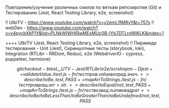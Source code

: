 Повторение/узучение различных скилов по веткам репозиротия (Git) и Тестированию (Jest, React Testing Library, e2e, screenshot)

!! UlbiTV - https://www.youtube.com/watch?v=y2emL1fMRyY&t=757s
!! webDev - https://www.youtube.com/watch?v=v4pycbXkP1Y&list=PLNkWIWHIRwMEsMUc0B-lYb7DTLroWlKLK&index=1

++++ UlbiTV (Jest, React Testing Library, e2e, screenshot)
!! Пирамида тестирования - Unit (Jest), Скриншотные тесты (storybook, loki), Integration (RTLibr - RRDom, Redux), e2e (WebdriverIO - cypress, puppeteer, hermione)

$$
git checkout -b test\_\_UTV-Jest/RTLibr/e2e/scrsh
npm i -D jest
++ validateValue./test.js - fn/тест пров.value в опред.знач. >> describe/toBe,test,PASS
++ mapArrToStrings./test.js - fn/тест провращ.arr > str. >> describe/toEqual/not,test,PASS
++ mapArrToStrings./test.js - fn/тест возвед.num в квадрат >> describe/toBe/toBeLessThan/toBeGreaterThan/toBeUndefined/not,test,PASS
$$
